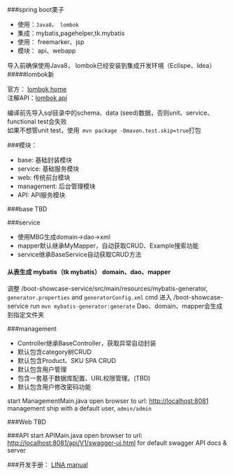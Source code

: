 ###spring boot栗子

- 使用：`Java8， lombok`
- 集成：mybatis,pagehelper,tk.mybatis
- 使用： freemarker、jsp
- 模块： api、webapp

导入前确保使用Java8， lombok已经安装到集成开发环境（Eclispe、Idea）
#####lombok新

 官方： [lombok home](https://projectlombok.org/)   
 注解API：[lombok api](https://projectlombok.org/features/index.html)
 
编译前先导入sql目录中的schema、data (seed)数据，否则unit、service、functional test会失败   
如果不想管unit test，使用` mvn package -Dmaven.test.skip=true`打包

###模块： 
+  base:        基础封装模块
+  service:     基础服务模块
+  web:         传统前台模块
+  management:  后台管理模块
+  API:         API服务模块

###base
TBD

###service
- 使用MBG生成domain->dao->xml
- mapper默认继承MyMapper，自动获取CRUD、Example搜索功能
- service继承BaseService自动获取CRUD方法

#### 从表生成 mybatis（tk mybatis） domain、dao、mapper

 调整 /boot-showcase-service/src/main/resources/mybatis-generator,
  `generator.properties` and `generatorConfig.xml`
 cmd 进入 /boot-showcase-service
 run `mvn mybatis-generator:generate`
 Dao、domain、mapper会生成到指定文件夹
 
###management
- Controller继承BaseController，获取异常自动封装
- 默认包含category树CRUD
- 默认包含Product、SKU SPA CRUD
- 默认包含用户管理
- 包含一套基于数据库配置、URL权限管理。(TBD)
- 默认包含用户修改密码功能

start ManagementMain.java
open browser to url:
[http://localhost:8081](http://localhost:8081)
management ship with a default user, `admin/admin`

###Web
TBD

###API
start APIMain.java
open browser to url:
   [http://localhost:8081/api/V1/swagger-ui.html](http://localhost:8081/api/V1/swagger-ui.html)
   for default swagger API docs & server
   
   
###开发手册：
[LINA manual](https://flian.gitbooks.io/lina/content/)
 
